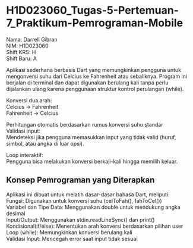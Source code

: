 # H1D023060_Tugas-5-Pertemuan-7_Praktikum-Pemrograman-Mobile

Nama: Darrell Gibran<br>
NIM: H1D023060<br>
Shift KRS: H<br>
Shift Baru: A<br>

Aplikasi sederhana berbasis Dart yang memungkinkan pengguna untuk mengonversi suhu dari Celcius ke Fahrenheit atau sebaliknya.
Program ini berjalan di terminal dan dapat digunakan berulang kali tanpa perlu dijalankan ulang karena penggunaan struktur kontrol perulangan (while).

Konversi dua arah:<br>
Celcius → Fahrenheit<br>
Fahrenheit → Celcius<br>

Perhitungan otomatis berdasarkan rumus konversi suhu standar<br>
Validasi input:<br>
Mendeteksi jika pengguna memasukkan input yang tidak valid (huruf, simbol, atau angka di luar opsi).<br>

Loop interaktif:<br>
Pengguna bisa melakukan konversi berkali-kali hingga memilih keluar.<br>

## Konsep Pemrograman yang Diterapkan

Aplikasi ini dibuat untuk melatih dasar-dasar bahasa Dart, meliputi:<br>
Fungsi: Digunakan untuk konversi suhu (celToFah(), fahToCel())<br>
Variabel dan Tipe Data: Menggunakan double untuk mendukung angka desimal<br>
Input/Output:	Menggunakan stdin.readLineSync() dan print()<br>
Kondisional(if/else):	Menentukan arah konversi berdasarkan pilihan user<br>
Loop (while): Memungkinkan konversi berulang kali<br>
Validasi Input:	Mencegah error saat input tidak sesuai<br>
